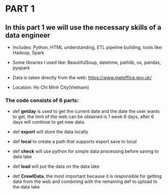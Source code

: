 # PART 1
## In this part 1 we will use the necessary skills of a data engineer
- Includes: Python, HTML understanding, ETL pipeline building, tools like: Hadoop, Spark

- Some libraries I used like: BeautifulSoup, datetime, pathlib, os, pandas, pyspark

- Data is taken directly from the web: https://www.metoffice.gov.uk/
- Location: Ho Chi Minh City(Vietnam)

### The code consists of 6 parts:

- def **getday** is used to get the current date and the date the user wants to get, the limit of the web can be obtained is 1 week 6 days, after 6 days will continue to get new data.

- def **export** will store the data locally

- def **local** to create a path that supports export save to local

- def **check** will use python for simple data processing before saving to data lake

- def **load** will put the data on the data lake

- def **CrawlData**, the most important because it is responsible for getting data from the web and combining with the remaining def to upload to the data lake
